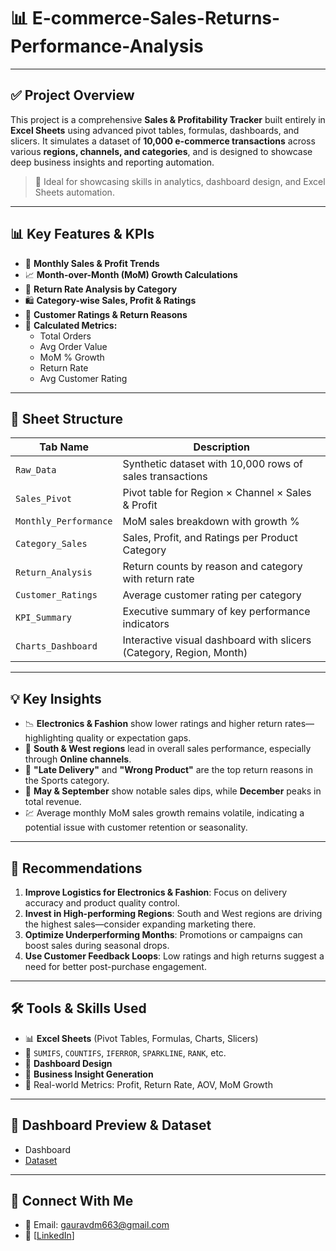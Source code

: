 # 📊 E-commerce-Sales-Returns-Performance-Analysis
---
## ✅ Project Overview

This project is a comprehensive **Sales & Profitability Tracker** built entirely in **Excel Sheets** using advanced pivot tables, formulas, dashboards, and slicers. It simulates a dataset of **10,000 e-commerce transactions** across various **regions, channels, and categories**, and is designed to showcase deep business insights and reporting automation.

> 🎯 Ideal for showcasing skills in analytics, dashboard design, and Excel Sheets automation.

---

## 📊 Key Features & KPIs

- 📆 **Monthly Sales & Profit Trends**
- 📈 **Month-over-Month (MoM) Growth Calculations**
- 🔁 **Return Rate Analysis by Category**
- 🛍️ **Category-wise Sales, Profit & Ratings**
- 🧾 **Customer Ratings & Return Reasons**
- 🧮 **Calculated Metrics:**
  - Total Orders
  - Avg Order Value
  - MoM % Growth
  - Return Rate
  - Avg Customer Rating

---

## 📁 Sheet Structure

| Tab Name            | Description                                                                 |
|---------------------|-----------------------------------------------------------------------------|
| `Raw_Data`          | Synthetic dataset with 10,000 rows of sales transactions                   |
| `Sales_Pivot`       | Pivot table for Region × Channel × Sales & Profit                          |
| `Monthly_Performance` | MoM sales breakdown with growth %                                          |
| `Category_Sales`    | Sales, Profit, and Ratings per Product Category                             |
| `Return_Analysis`   | Return counts by reason and category with return rate                       |
| `Customer_Ratings`  | Average customer rating per category                                        |
| `KPI_Summary`       | Executive summary of key performance indicators                             |
| `Charts_Dashboard`  | Interactive visual dashboard with slicers (Category, Region, Month)         |

---

## 💡 Key Insights

- 📉 **Electronics & Fashion** show lower ratings and higher return rates—highlighting quality or expectation gaps.
- 🧭 **South & West regions** lead in overall sales performance, especially through **Online channels**.
- 🔁 **"Late Delivery"** and **"Wrong Product"** are the top return reasons in the Sports category.
- 📆 **May & September** show notable sales dips, while **December** peaks in total revenue.
- 💹 Average monthly MoM sales growth remains volatile, indicating a potential issue with customer retention or seasonality.

---

## 🧠 Recommendations

1. **Improve Logistics for Electronics & Fashion**: Focus on delivery accuracy and product quality control.
2. **Invest in High-performing Regions**: South and West regions are driving the highest sales—consider expanding marketing there.
3. **Optimize Underperforming Months**: Promotions or campaigns can boost sales during seasonal drops.
4. **Use Customer Feedback Loops**: Low ratings and high returns suggest a need for better post-purchase engagement.

---

## 🛠️ Tools & Skills Used

- 📊 **Excel Sheets** (Pivot Tables, Formulas, Charts, Slicers)
- 📐 `SUMIFS`, `COUNTIFS`, `IFERROR`, `SPARKLINE`, `RANK`, etc.
- 🎯 **Dashboard Design**
- 🧠 **Business Insight Generation**
- 💼 Real-world Metrics: Profit, Return Rate, AOV, MoM Growth

---

## 📸 Dashboard Preview & Dataset

- Dashboard 
- <a href="https://github.com/gauravm77/E-commerce-Sales-Returns-Performance-Analysis/blob/main/Ecommerce_Analytics_Project.xlsx">Dataset</a>
---

## 🤝 Connect With Me

- 📧 Email: gauravdm663@gmail.com  
- 💼 [[LinkedIn]([url](https://www.linkedin.com/in/gauravmahajan7507/))]

